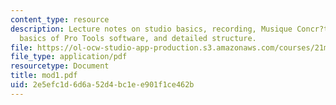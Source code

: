 ```yaml
---
content_type: resource
description: Lecture notes on studio basics, recording, Musique Concr?te, representation,
  basics of Pro Tools software, and detailed structure.
file: https://ol-ocw-studio-app-production.s3.amazonaws.com/courses/21m-361-composing-with-computers-i-electronic-music-composition-spring-2008/2e5efc1d6d6a52d4bc1ee901f1ce462b_mod1.pdf
file_type: application/pdf
resourcetype: Document
title: mod1.pdf
uid: 2e5efc1d-6d6a-52d4-bc1e-e901f1ce462b
---
```

